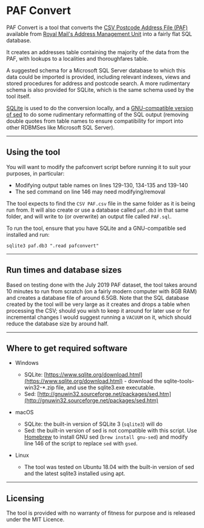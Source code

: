 # PAF Convert

PAF Convert is a tool that converts the [CSV Postcode Address File (PAF)](https://www.poweredbypaf.com/csv-paf/) available from [Royal Mail's Address Management Unit](https://www.poweredbypaf.com/product/paf/) into a fairly flat SQL database.

It creates an addresses table containing the majority of the data from the PAF, with lookups to a localities and thoroughfares table.

A suggested schema for a Microsoft SQL Server database to which this data could be imported is provided, including relevant indexes, views and stored procedures for address and postcode search. A more rudimentary schema is also provided for SQLite, which is the same schema used by the tool itself.

[SQLite](https://sqlite.org) is used to do the conversion locally, and a [GNU-compatible version of sed](https://www.gnu.org/software/sed/) to do some rudimentary reformatting of the SQL output (removing double quotes from table names to ensure compatibility for import into other RDBMSes like Microsoft SQL Server).

---

## Using the tool

You will want to modify the pafconvert script before running it to suit your purposes, in particular:

* Modifying output table names on lines 129-130, 134-135 and 139-140
* The sed command on line 146 may need modifying/removal

The tool expects to find the `CSV PAF.csv` file in the same folder as it is being run from. It will also create or use a database called `paf.db3` in that same folder, and will write to (or overwrite) an output file called `PAF.sql`.

To run the tool, ensure that you have SQLite and a GNU-compatible sed installed and run:

`sqlite3 paf.db3 ".read pafconvert"`

---

## Run times and database sizes

Based on testing done with the July 2019 PAF dataset, the tool takes around 10 minutes to run from scratch (on a fairly modern computer with 8GB RAM) and creates a database file of around 6.5GB. Note that the SQL database created by the tool will be very large as it creates and drops a table when processing the CSV; should you wish to keep it around for later use or for incremental changes I would suggest running a `VACUUM` on it, which should reduce the database size by around half.

---

## Where to get required software

* Windows
	* SQLite: [https://www.sqlite.org/download.html](https://www.sqlite.org/download.html) - download the sqlite-tools-win32-*.zip file, and use the sqlite3.exe executable.
	* Sed: [http://gnuwin32.sourceforge.net/packages/sed.htm](http://gnuwin32.sourceforge.net/packages/sed.htm)
	
* macOS
	* SQLite: the built-in version of SQLite 3 (`sqlite3`) will do
	* Sed: the built-in version of sed is not compatible with this script. Use [Homebrew](https://brew.sh) to install GNU sed (`brew install gnu-sed`) and modify line 146 of the script to replace `sed` with `gsed`.
	
* Linux
	* The tool was tested on Ubuntu 18.04 with the built-in version of sed and the latest sqlite3 installed using apt.

---

## Licensing

The tool is provided with no warranty of fitness for purpose and is released under the MIT Licence.
